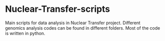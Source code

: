 # Nuclear-Transfer-scripts
Main scripts for data analysis in Nuclear Transfer project. Different genomics analysis codes can be found in different folders. Most of the code is written in python.
